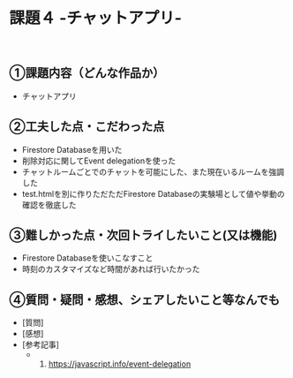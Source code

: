 # 課題４ -チャットアプリ-
​
## ①課題内容（どんな作品か）
- チャットアプリ
​
## ②工夫した点・こだわった点
- Firestore Databaseを用いた
- 削除対応に関してEvent delegationを使った
- チャットルームごとでのチャットを可能にした、また現在いるルームを強調した
- test.htmlを別に作りただただFirestore Databaseの実験場として値や挙動の確認を徹底した
## ③難しかった点・次回トライしたいこと(又は機能)
- Firestore Databaseを使いこなすこと
- 時刻のカスタマイズなど時間があれば行いたかった
​
## ④質問・疑問・感想、シェアしたいこと等なんでも
- [質問] 
- [感想] 
- [参考記事] 
	- 1. https://javascript.info/event-delegation
